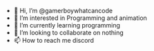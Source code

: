 - 👋 Hi, I’m @gamerboywhatcancode
- 👀 I’m interested in Programming and animation
- 🌱 I’m currently learning programming
- 💞️ I’m looking to collaborate on nothing
- 📫 How to reach me discord

<!---
gamerboywhatcancode/gamerboywhatcancode is a ✨ special ✨ repository because its `README.md` (this file) appears on your GitHub profile.
You can click the Preview link to take a look at your changes.
--->

